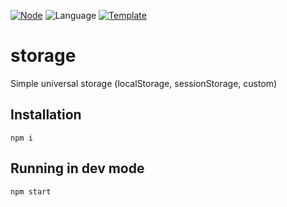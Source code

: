 <!-- Entries between comment TAGS are auto-generated -->

[![Node](https://badgen.net/badge/Node/v16.13.0+/blue)](https://nodejs.org/en/download/)
![Language](https://badgen.net/badge/Language/TypeScript/blue)
[![Template](https://badgen.net/badge/Template/neod/blue)](https://github.com/caderek/neod)

# storage

Simple universal storage (localStorage, sessionStorage, custom)

## Installation

```
npm i
```

## Running in dev mode

```
npm start
```
